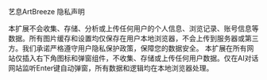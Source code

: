 艺息ArtBreeze 隐私声明

本扩展不会收集、存储、分析或上传任何用户的个人信息、浏览记录、账号信息等数据。所有图片缓存和设置均仅保存在用户本地浏览器，不会上传到服务器或第三方。我们承诺严格遵守用户隐私保护政策，保障您的数据安全。
本扩展在所有网站仅插入右下角图标和弹窗组件，不收集、存储或上传任何用户数据。仅在AI对话网站监听Enter键自动弹窗，所有数据和逻辑均在本地浏览器处理。